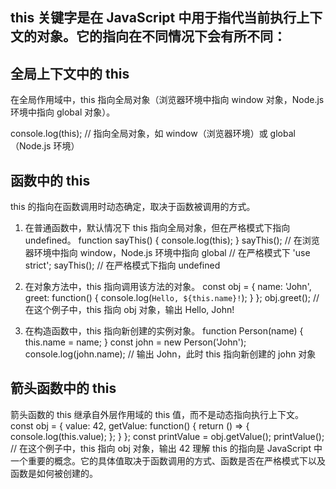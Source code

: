 ## this 关键字是在 JavaScript 中用于指代当前执行上下文的对象。它的指向在不同情况下会有所不同：

## 全局上下文中的 this
在全局作用域中，this 指向全局对象（浏览器环境中指向 window 对象，Node.js 环境中指向 global 对象）。

console.log(this); // 指向全局对象，如 window（浏览器环境）或 global（Node.js 环境）


## 函数中的 this
this 的指向在函数调用时动态确定，取决于函数被调用的方式。
1. 在普通函数中，默认情况下 this 指向全局对象，但在严格模式下指向 undefined。
function sayThis() {
    console.log(this);
}
sayThis(); // 在浏览器环境中指向 window，Node.js 环境中指向 global
// 在严格模式下
'use strict';
sayThis(); // 在严格模式下指向 undefined

2. 在对象方法中，this 指向调用该方法的对象。
const obj = {
    name: 'John',
    greet: function() {
        console.log(`Hello, ${this.name}!`);
    }
};
obj.greet(); // 在这个例子中，this 指向 obj 对象，输出 Hello, John!

3. 在构造函数中，this 指向新创建的实例对象。
function Person(name) {
    this.name = name;
}
const john = new Person('John');
console.log(john.name); // 输出 John，此时 this 指向新创建的 john 对象

## 箭头函数中的 this
箭头函数的 this 继承自外层作用域的 this 值，而不是动态指向执行上下文。
const obj = {
    value: 42,
    getValue: function() {
        return () => {
            console.log(this.value);
        };
    }
};
const printValue = obj.getValue();
printValue(); // 在这个例子中，this 指向 obj 对象，输出 42
理解 this 的指向是 JavaScript 中一个重要的概念。它的具体值取决于函数调用的方式、函数是否在严格模式下以及函数是如何被创建的。